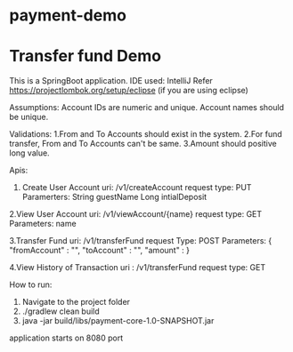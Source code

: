 # payment-demo
Transfer fund Demo
==================
This is a SpringBoot application.
IDE used: IntelliJ
Refer https://projectlombok.org/setup/eclipse (if you are using eclipse) 

Assumptions:
Account IDs are numeric and unique.
Account names should be unique.

Validations:
1.From and To Accounts should exist in the system.
2.For fund transfer, From and To Accounts can't be same.
3.Amount should positive long value.

Apis:
1. Create User Account
  uri: /v1/createAccount
  request type: PUT
  Paramerters:
   String guestName
   Long intialDeposit
   
2.View User Account
  uri: /v1/viewAccount/{name}
  request type: GET
  Parameters:
    name
    
3.Transfer Fund
  uri: /v1/transferFund
  request Type: POST
  Parameters:
    {
      "fromAccount" : "",
      "toAccount" : "",
      "amount" :
    }
    
 4.View History of Transaction
  uri : /v1/transferFund
  request type: GET
  
  How to run:
  
  1. Navigate to the project folder
  2.  ./gradlew clean build
  3.  java -jar build/libs/payment-core-1.0-SNAPSHOT.jar
  
  application starts on 8080 port
  
  
  
  


